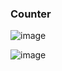 ### Counter

![image](https://github.com/winglang/acme-app/assets/1727147/8ab839a6-889e-47f2-a8cc-842f9b5dbe05)


![image](https://github.com/winglang/acme-app/assets/1727147/f8ec3b55-0fad-4e4a-b456-436a29bbfe2a)
